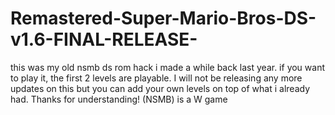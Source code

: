 # Remastered-Super-Mario-Bros-DS-v1.6-FINAL-RELEASE-
this was my old nsmb ds rom hack i made a while back last year. if you want to play it, the first 2 levels are playable. I will not be releasing any more updates on this but you can add your own levels on top of what i already had. Thanks for understanding! (NSMB) is a W game

